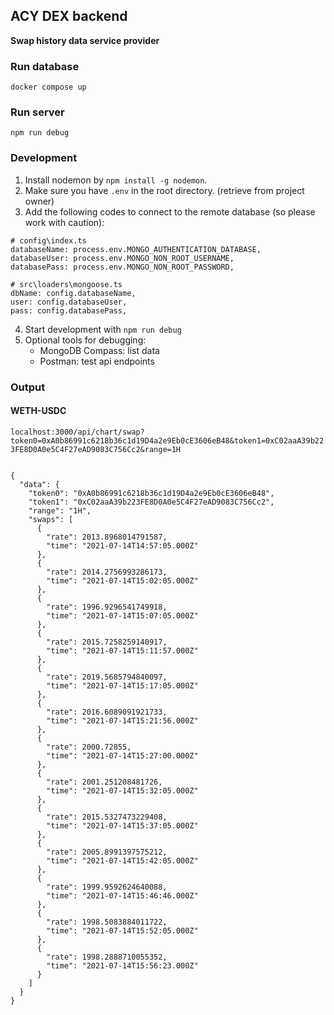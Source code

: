 ## ACY DEX backend

**Swap history data service provider**

### Run database

```
docker compose up
```

### Run server

```
npm run debug
```

### Development

1. Install nodemon by `npm install -g nodemon`.
2. Make sure you have `.env` in the root directory. (retrieve from project owner)
3. Add the following codes to connect to the remote database (so please work with caution):
```
# config\index.ts
databaseName: process.env.MONGO_AUTHENTICATION_DATABASE,
databaseUser: process.env.MONGO_NON_ROOT_USERNAME,
databasePass: process.env.MONGO_NON_ROOT_PASSWORD,

# src\loaders\mongoose.ts
dbName: config.databaseName,
user: config.databaseUser,
pass: config.databasePass,
```
4. Start development with `npm run debug`
5. Optional tools for debugging:
    - MongoDB Compass: list data
    - Postman: test api endpoints


### Output

#### WETH-USDC

`localhost:3000/api/chart/swap?token0=0xA0b86991c6218b36c1d19D4a2e9Eb0cE3606eB48&token1=0xC02aaA39b223FE8D0A0e5C4F27eAD9083C756Cc2&range=1H`

```

{
  "data": {
    "token0": "0xA0b86991c6218b36c1d19D4a2e9Eb0cE3606eB48",
    "token1": "0xC02aaA39b223FE8D0A0e5C4F27eAD9083C756Cc2",
    "range": "1H",
    "swaps": [
      {
        "rate": 2013.8968014791587,
        "time": "2021-07-14T14:57:05.000Z"
      },
      {
        "rate": 2014.2756993286173,
        "time": "2021-07-14T15:02:05.000Z"
      },
      {
        "rate": 1996.9296541749918,
        "time": "2021-07-14T15:07:05.000Z"
      },
      {
        "rate": 2015.7258259140917,
        "time": "2021-07-14T15:11:57.000Z"
      },
      {
        "rate": 2019.5685794840097,
        "time": "2021-07-14T15:17:05.000Z"
      },
      {
        "rate": 2016.6089091921733,
        "time": "2021-07-14T15:21:56.000Z"
      },
      {
        "rate": 2000.72855,
        "time": "2021-07-14T15:27:00.000Z"
      },
      {
        "rate": 2001.251208481726,
        "time": "2021-07-14T15:32:05.000Z"
      },
      {
        "rate": 2015.5327473229408,
        "time": "2021-07-14T15:37:05.000Z"
      },
      {
        "rate": 2005.8991397575212,
        "time": "2021-07-14T15:42:05.000Z"
      },
      {
        "rate": 1999.9592624640088,
        "time": "2021-07-14T15:46:46.000Z"
      },
      {
        "rate": 1998.5083884011722,
        "time": "2021-07-14T15:52:05.000Z"
      },
      {
        "rate": 1998.2888710055352,
        "time": "2021-07-14T15:56:23.000Z"
      }
    ]
  }
}
```
